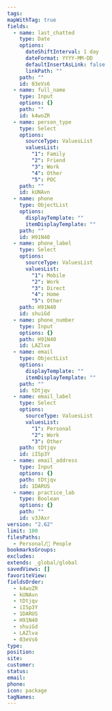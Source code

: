 ```yaml
---
tags: 
mapWithTag: true
fields:
  - name: last_chatted
    type: Date
    options:
      dateShiftInterval: 1 day
      dateFormat: YYYY-MM-DD
      defaultInsertAsLink: false
      linkPath: ""
    path: ""
    id: 03eVs6
  - name: full_name
    type: Input
    options: {}
    path: ""
    id: k4woZR
  - name: person_type
    type: Select
    options:
      sourceType: ValuesList
      valuesList:
        "1": Family
        "2": Friend
        "3": Work
        "4": Other
        "5": POC
    path: ""
    id: kUNAvn
  - name: phone
    type: ObjectList
    options:
      displayTemplate: ""
      itemDisplayTemplate: ""
    path: ""
    id: H91N40
  - name: phone_label
    type: Select
    options:
      sourceType: ValuesList
      valuesList:
        "1": Mobile
        "2": Work
        "3": Direct
        "4": Home
        "5": Other
    path: H91N40
    id: shuiGd
  - name: phone_number
    type: Input
    options: {}
    path: H91N40
    id: LAZlva
  - name: email
    type: ObjectList
    options:
      displayTemplate: ""
      itemDisplayTemplate: ""
    path: ""
    id: tDtjqv
  - name: email_label
    type: Select
    options:
      sourceType: ValuesList
      valuesList:
        "1": Personal
        "2": Work
        "3": Other
    path: tDtjqv
    id: iISp3Y
  - name: email_address
    type: Input
    options: {}
    path: tDtjqv
    id: 1DARUS
  - name: practice_lab
    type: Boolean
    options: {}
    path: ""
    id: v3JAxr
version: "2.62"
limit: 100
filesPaths:
  - Personal/👤 People
bookmarksGroups: 
excludes: 
extends: _global/global
savedViews: []
favoriteView: 
fieldsOrder:
  - k4woZR
  - kUNAvn
  - tDtjqv
  - iISp3Y
  - 1DARUS
  - H91N40
  - shuiGd
  - LAZlva
  - 03eVs6
type: 
position: 
site: 
customer: 
status: 
email: 
phone: 
icon: package
tagNames: 
---
```

